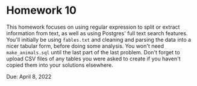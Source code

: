 # Homework 10
This homework focuses on using regular expression to split or extract information from text, as well as using Postgres' full text search features. You'll initially be using `fables.txt` and cleaning and parsing the data into a nicer tabular form, before doing some analysis. You won't need `make_animals.sql` until the last part of the last problem. Don't forget to upload CSV files of any tables you were asked to create if you haven't copied them into your solutions elsewhere.

Due: April 8, 2022
